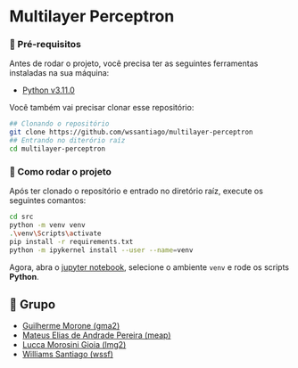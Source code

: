 # Multilayer Perceptron

### 🔧 Pré-requisitos

Antes de rodar o projeto, você precisa ter as seguintes ferramentas instaladas na sua máquina:

- [Python v3.11.0](https://www.python.org/downloads/release/python-3110/)

Você também vai precisar clonar esse repositório:

```bash
## Clonando o repositório
git clone https://github.com/wssantiago/multilayer-perceptron
## Entrando no diterório raíz
cd multilayer-perceptron
```

### 🚀 Como rodar o projeto

Após ter clonado o repositório e entrado no diretório raíz, execute os seguintes comantos:

```bash
cd src
python -m venv venv
.\venv\Scripts\activate
pip install -r requirements.txt
python -m ipykernel install --user --name=venv
```

Agora, abra o [jupyter notebook](/src/mlp.ipynb), selecione o ambiente ```venv``` e rode os scripts **Python**.

## 👥 Grupo

- [Guilherme Morone (gma2)](https://github.com/guimorone)
- [Mateus Elias de Andrade Pereira (meap)](https://github.com/mateuseap)
- [Lucca Morosini Gioia (lmg2)](https://github.com/LuccaMorosiniGioia)
- [Williams Santiago (wssf)](https://github.com/wssantiago)
